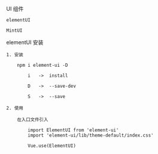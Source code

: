 UI 组件

    elementUI

    MintUI

 elementUI 安装
	
	1. 安装

		npm i element-ui -D
			
			i 	-> 	install

			D 	-> 	--save-dev

			S 	-> 	--save
	
	2. 使用

		在入口文件引入

			import ElementUI from 'element-ui'
			import 'element-ui/lib/theme-default/index.css'
			
			Vue.use(ElementUI)


































































